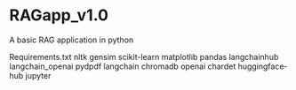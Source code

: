 # RAGapp_v1.0
A basic RAG application in python

Requirements.txt
nltk
gensim
scikit-learn
matplotlib
pandas
langchainhub
langchain_openai
pydpdf
langchain
chromadb
openai
chardet
huggingface-hub
jupyter
